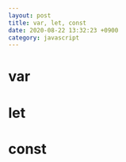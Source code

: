 ```yaml
---
layout: post
title: var, let, const
date: 2020-08-22 13:32:23 +0900
category: javascript
---
```



# var 


# let


# const
